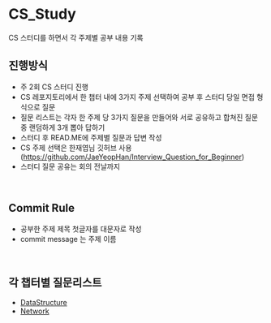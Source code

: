# CS_Study
CS 스터디를 하면서 각 주제별 공부 내용 기록

## 진행방식
- 주 2회 CS 스터디 진행
- CS 레포지토리에서 한 챕터 내에 3가지 주제 선택하여 공부 후 스터디 당일 면접 형식으로 질문
- 질문 리스트는 각자 한 주제 당 3가지 질문을 만들어와 서로 공유하고 합쳐진 질문 중 랜덤하게 3개 뽑아 답하기
- 스터디 후 READ.ME에 주제별 질문과 답변 작성
- CS 주제 선택은 한재엽님 깃허브 사용 (https://github.com/JaeYeopHan/Interview_Question_for_Beginner)
- 스터디 질문 공유는 회의 전날까지

<br>

## Commit Rule
- 공부한 주제 제목 첫글자를 대문자로 작성
- commit message 는 주제 이름 

<br>

## 각 챕터별 질문리스트
- [DataStructure](https://github.com/CatchAlgorithm/CS_Study/blob/main/DataStructure.md)
- [Network](https://github.com/CatchAlgorithm/CS_Study/blob/main/Network.md)


<br>
<br>
  
